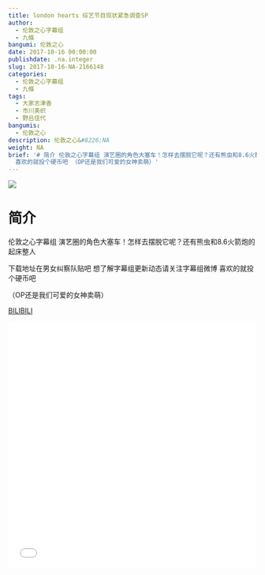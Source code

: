 ```yaml
---
title: london hearts 综艺节目现状紧急调查SP
author:
  - 伦敦之心字幕组
  - 九條
bangumi: 伦敦之心
date: 2017-10-16 00:00:00
publishdate: .na.integer
slug: 2017-10-16-NA-2166148
categories:
  - 伦敦之心字幕组
  - 九條
tags:
  - 大家志津香
  - 市川美织
  - 野吕佳代
bangumis:
  - 伦敦之心
description: 伦敦之心&#8226;NA
weight: NA
brief: '# 简介 伦敦之心字幕组 演艺圈的角色大塞车！怎样去摆脱它呢？还有熊虫和8.6火箭炮的起床整人 下载地址在男女纠察队贴吧 想了解字幕组更新动态请关注字幕组微博
  喜欢的就投个硬币吧 （OP还是我们可爱的女神卖萌）'
---
```


![](https://i.imgur.com/PkSSz8U.jpg)

# 简介  
伦敦之心字幕组 演艺圈的角色大塞车！怎样去摆脱它呢？还有熊虫和8.6火箭炮的起床整人


下载地址在男女纠察队贴吧 想了解字幕组更新动态请关注字幕组微博 喜欢的就投个硬币吧


（OP还是我们可爱的女神卖萌）

  [BILIBILI](https://www.bilibili.com/video/av2166148/)


<div class="vcontainer">  <iframe class='video' src="//www.bilibili.com/blackboard/player.html?aid=2166148" width="100%" height="500" frameborder="0" allowfullscreen="allowfullscreen"></iframe></div>
